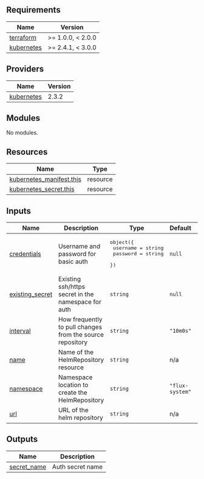 <!-- BEGIN_TF_DOCS -->
## Requirements

| Name | Version |
|------|---------|
| <a name="requirement_terraform"></a> [terraform](#requirement\_terraform) | >= 1.0.0, < 2.0.0 |
| <a name="requirement_kubernetes"></a> [kubernetes](#requirement\_kubernetes) | >= 2.4.1, < 3.0.0 |

## Providers

| Name | Version |
|------|---------|
| <a name="provider_kubernetes"></a> [kubernetes](#provider\_kubernetes) | 2.3.2 |

## Modules

No modules.

## Resources

| Name | Type |
|------|------|
| [kubernetes_manifest.this](https://registry.terraform.io/providers/hashicorp/kubernetes/latest/docs/resources/manifest) | resource |
| [kubernetes_secret.this](https://registry.terraform.io/providers/hashicorp/kubernetes/latest/docs/resources/secret) | resource |

## Inputs

| Name | Description | Type | Default | Required |
|------|-------------|------|---------|:--------:|
| <a name="input_credentials"></a> [credentials](#input\_credentials) | Username and password for basic auth | <pre>object({<br>    username = string<br>    password = string<br>  })</pre> | `null` | no |
| <a name="input_existing_secret"></a> [existing\_secret](#input\_existing\_secret) | Existing ssh/https secret in the namespace for auth | `string` | `null` | no |
| <a name="input_interval"></a> [interval](#input\_interval) | How frequently to pull changes from the source repository | `string` | `"10m0s"` | no |
| <a name="input_name"></a> [name](#input\_name) | Name of the HelmRepository resource | `string` | n/a | yes |
| <a name="input_namespace"></a> [namespace](#input\_namespace) | Namespace location to create the HelmRepository | `string` | `"flux-system"` | no |
| <a name="input_url"></a> [url](#input\_url) | URL of the helm repository | `string` | n/a | yes |

## Outputs

| Name | Description |
|------|-------------|
| <a name="output_secret_name"></a> [secret\_name](#output\_secret\_name) | Auth secret name |
<!-- END_TF_DOCS -->
